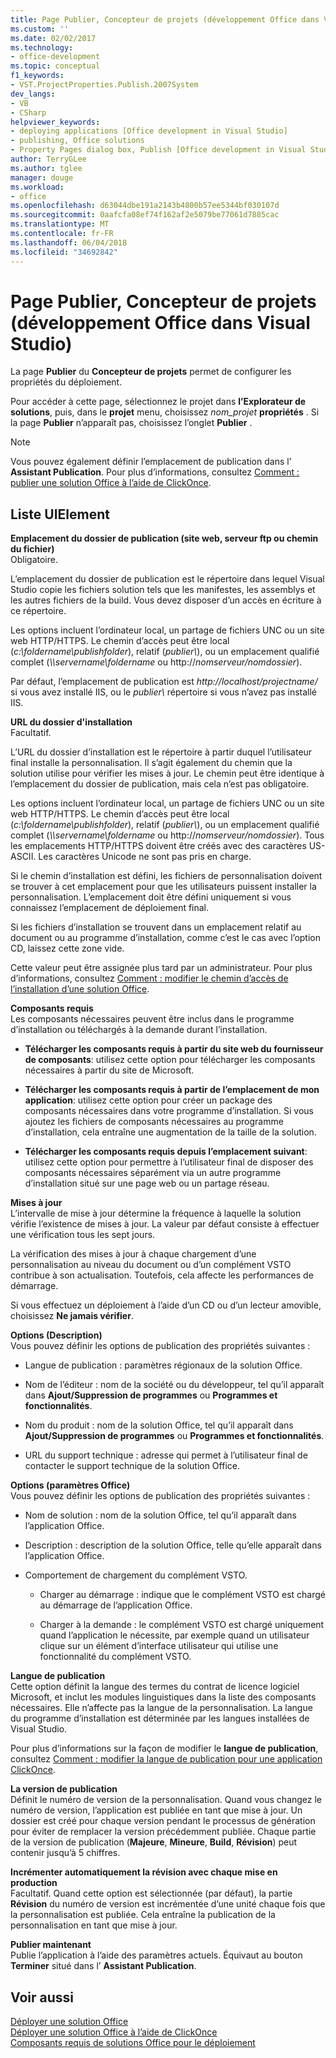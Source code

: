 ```yaml
---
title: Page Publier, Concepteur de projets (développement Office dans Visual Studio)
ms.custom: ''
ms.date: 02/02/2017
ms.technology:
- office-development
ms.topic: conceptual
f1_keywords:
- VST.ProjectProperties.Publish.2007System
dev_langs:
- VB
- CSharp
helpviewer_keywords:
- deploying applications [Office development in Visual Studio]
- publishing, Office solutions
- Property Pages dialog box, Publish [Office development in Visual Studio]
author: TerryGLee
ms.author: tglee
manager: douge
ms.workload:
- office
ms.openlocfilehash: d63044dbe191a2143b4800b57ee5344bf030107d
ms.sourcegitcommit: 0aafcfa08ef74f162af2e5079be77061d7885cac
ms.translationtype: MT
ms.contentlocale: fr-FR
ms.lasthandoff: 06/04/2018
ms.locfileid: "34692842"
---
```

# <a name="publish-page-project-designer-office-development-in-visual-studio"></a>Page Publier, Concepteur de projets (développement Office dans Visual Studio)
  La page **Publier** du **Concepteur de projets** permet de configurer les propriétés du déploiement.  
  
 Pour accéder à cette page, sélectionnez le projet dans **l’Explorateur de solutions**, puis, dans le **projet** menu, choisissez *nom_projet* **propriétés** . Si la page **Publier** n’apparaît pas, choisissez l’onglet **Publier** .  
  
> [!NOTE]  
>  Vous pouvez également définir l’emplacement de publication dans l’ **Assistant Publication**. Pour plus d’informations, consultez [Comment : publier une solution Office à l’aide de ClickOnce](http://msdn.microsoft.com/en-us/2b6c247e-bc04-4ce4-bb64-c4e79bb3d5b8).  
  
## <a name="uielement-list"></a>Liste UIElement  
 **Emplacement du dossier de publication (site web, serveur ftp ou chemin du fichier)**  
 Obligatoire.  
  
 L’emplacement du dossier de publication est le répertoire dans lequel Visual Studio copie les fichiers solution tels que les manifestes, les assemblys et les autres fichiers de la build. Vous devez disposer d’un accès en écriture à ce répertoire.  
  
 Les options incluent l’ordinateur local, un partage de fichiers UNC ou un site web HTTP/HTTPS. Le chemin d’accès peut être local (*c:\foldername\publishfolder*), relatif (*publier\\*), ou un emplacement qualifié complet (*\\\servername\foldername* ou http://*nomserveur/nomdossier*).  
  
 Par défaut, l’emplacement de publication est *http://localhost/projectname/* si vous avez installé IIS, ou le *publier\\*  répertoire si vous n’avez pas installé IIS.  
  
 **URL du dossier d'installation**  
 Facultatif.  
  
 L’URL du dossier d’installation est le répertoire à partir duquel l’utilisateur final installe la personnalisation. Il s’agit également du chemin que la solution utilise pour vérifier les mises à jour. Le chemin peut être identique à l’emplacement du dossier de publication, mais cela n’est pas obligatoire.  
  
 Les options incluent l’ordinateur local, un partage de fichiers UNC ou un site web HTTP/HTTPS. Le chemin d’accès peut être local (*c:\foldername\publishfolder*), relatif (*publier\\*), ou un emplacement qualifié complet (*\\\servername\foldername* ou http://*nomserveur/nomdossier*). Tous les emplacements HTTP/HTTPS doivent être créés avec des caractères US-ASCII. Les caractères Unicode ne sont pas pris en charge.  
  
 Si le chemin d’installation est défini, les fichiers de personnalisation doivent se trouver à cet emplacement pour que les utilisateurs puissent installer la personnalisation. L’emplacement doit être défini uniquement si vous connaissez l’emplacement de déploiement final.  
  
 Si les fichiers d’installation se trouvent dans un emplacement relatif au document ou au programme d’installation, comme c’est le cas avec l’option CD, laissez cette zone vide.  
  
 Cette valeur peut être assignée plus tard par un administrateur. Pour plus d’informations, consultez [Comment : modifier le chemin d’accès de l’installation d’une solution Office](http://msdn.microsoft.com/en-us/d0eaa07b-2d72-4902-899f-2f9fb165b8fd).  
  
 **Composants requis**  
 Les composants nécessaires peuvent être inclus dans le programme d’installation ou téléchargés à la demande durant l’installation.  
  
-   **Télécharger les composants requis à partir du site web du fournisseur de composants**: utilisez cette option pour télécharger les composants nécessaires à partir du site de Microsoft.  
  
-   **Télécharger les composants requis à partir de l’emplacement de mon application**: utilisez cette option pour créer un package des composants nécessaires dans votre programme d’installation. Si vous ajoutez les fichiers de composants nécessaires au programme d’installation, cela entraîne une augmentation de la taille de la solution.  
  
-   **Télécharger les composants requis depuis l’emplacement suivant**: utilisez cette option pour permettre à l’utilisateur final de disposer des composants nécessaires séparément via un autre programme d’installation situé sur une page web ou un partage réseau.  
  
 **Mises à jour**  
 L’intervalle de mise à jour détermine la fréquence à laquelle la solution vérifie l’existence de mises à jour. La valeur par défaut consiste à effectuer une vérification tous les sept jours.  
  
 La vérification des mises à jour à chaque chargement d’une personnalisation au niveau du document ou d’un complément VSTO contribue à son actualisation. Toutefois, cela affecte les performances de démarrage.  
  
 Si vous effectuez un déploiement à l’aide d’un CD ou d’un lecteur amovible, choisissez **Ne jamais vérifier**.  
  
 **Options (Description)**  
 Vous pouvez définir les options de publication des propriétés suivantes :  
  
-   Langue de publication : paramètres régionaux de la solution Office.  
  
-   Nom de l’éditeur : nom de la société ou du développeur, tel qu’il apparaît dans **Ajout/Suppression de programmes** ou **Programmes et fonctionnalités**.  
  
-   Nom du produit : nom de la solution Office, tel qu’il apparaît dans **Ajout/Suppression de programmes** ou **Programmes et fonctionnalités**.  
  
-   URL du support technique : adresse qui permet à l’utilisateur final de contacter le support technique de la solution Office.  
  
 **Options (paramètres Office)**  
 Vous pouvez définir les options de publication des propriétés suivantes :  
  
-   Nom de solution : nom de la solution Office, tel qu’il apparaît dans l’application Office.  
  
-   Description : description de la solution Office, telle qu’elle apparaît dans l’application Office.  
  
-   Comportement de chargement du complément VSTO.  
  
    -   Charger au démarrage : indique que le complément VSTO est chargé au démarrage de l’application Office.  
  
    -   Charger à la demande : le complément VSTO est chargé uniquement quand l’application le nécessite, par exemple quand un utilisateur clique sur un élément d’interface utilisateur qui utilise une fonctionnalité du complément VSTO.  
  
 **Langue de publication**  
 Cette option définit la langue des termes du contrat de licence logiciel Microsoft, et inclut les modules linguistiques dans la liste des composants nécessaires. Elle n’affecte pas la langue de la personnalisation. La langue du programme d’installation est déterminée par les langues installées de Visual Studio.  
  
 Pour plus d’informations sur la façon de modifier le **langue de publication**, consultez [Comment : modifier la langue de publication pour une application ClickOnce](/visualstudio/deployment/how-to-change-the-publish-language-for-a-clickonce-application).  
  
 **La version de publication**  
 Définit le numéro de version de la personnalisation. Quand vous changez le numéro de version, l’application est publiée en tant que mise à jour. Un dossier est créé pour chaque version pendant le processus de génération pour éviter de remplacer la version précédemment publiée. Chaque partie de la version de publication (**Majeure**, **Mineure**, **Build**, **Révision**) peut contenir jusqu’à 5 chiffres.  
  
 **Incrémenter automatiquement la révision avec chaque mise en production**  
 Facultatif. Quand cette option est sélectionnée (par défaut), la partie **Révision** du numéro de version est incrémentée d’une unité chaque fois que la personnalisation est publiée. Cela entraîne la publication de la personnalisation en tant que mise à jour.  
  
 **Publier maintenant**  
 Publie l’application à l’aide des paramètres actuels. Équivaut au bouton **Terminer** situé dans l’ **Assistant Publication**.  
  
## <a name="see-also"></a>Voir aussi  
 [Déployer une solution Office](../vsto/deploying-an-office-solution.md)   
 [Déployer une solution Office à l’aide de ClickOnce](../vsto/deploying-an-office-solution-by-using-clickonce.md)   
 [Composants requis de solutions Office pour le déploiement](http://msdn.microsoft.com/en-us/9f672809-43a3-40a1-9057-397ce3b5126e)  
  
  